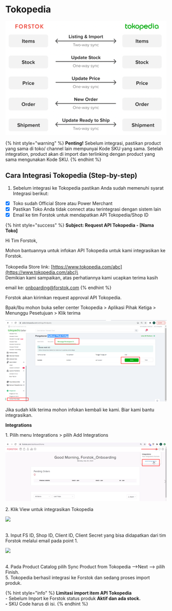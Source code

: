 # Tokopedia

![](../../.gitbook/assets/screen-shot-2021-05-31-at-1.22.51-pm.png)

{% hint style="warning" %}
**Penting!**  Sebelum integrasi, pastikan product yang sama di toko/ channel lain mempunyai Kode SKU yang sama. Setelah integration, product akan di import dan terlinking dengan product yang sama mengunakan Kode SKU.
{% endhint %}

## Cara Integrasi Tokopedia (Step-by-step)

1. Sebelum integrasi ke Tokopedia pastikan Anda sudah memenuhi syarat Integrasi berikut:

* [x] Toko sudah Official Store atau Power Merchant
* [x] Pastikan Toko Anda tidak connect atau terintegrasi dengan sistem lain
* [x] Email ke tim Forstok untuk mendapatkan API Tokopedia/Shop ID

{% hint style="success" %}
**Subject: Request API Tokopedia - \[Nama Toko]**&#x20;

Hi Tim Forstok,

Mohon bantuannya untuk infokan API Tokopedia untuk kami integrasikan ke Forstok.\
\
Tokopedia Store link: [https://www.tokopedia.com/abc](https://www.tokopedia.com/abc)\
\
Demikian kami sampaikan, atas perhatiannya kami ucapkan terima kasih

email ke: onboarding@forstok.com
{% endhint %}

Forstok akan kirimkan request approval API Tokopedia.&#x20;

Bpak/Ibu mohon buka seller center Tokopedia > Aplikasi Pihak Ketiga > Menunggu Pesetujuan > Klik terima

![](<../../.gitbook/assets/image (447) (1).png>)

Jika sudah klik terima mohon infokan kembali ke kami. Biar kami bantu integrasikan.

**Integrations**

1\. Pilih menu Integrations > pilih Add Integrations

![](<../../.gitbook/assets/image (142).png>)

2\. Klik View untuk integrasikan Tokopedia

![](https://s3.amazonaws.com/cdn.freshdesk.com/data/helpdesk/attachments/production/48083162452/original/CG5Grf3fkPpRiyMBb8fzuf56St4DzijkAw.png?1611574381)

[\
](https://s3.amazonaws.com/cdn.freshdesk.com/data/helpdesk/attachments/production/48062572994/original/VAz3XK3s1NDWKHiptEuteE-zA0yqniyYyw.png?1601813140)3. Input FS ID, Shop ID, Client ID, Client Secret yang bisa didapatkan dari tim Forstok melalui email pada point 1.

![](https://s3.amazonaws.com/cdn.freshdesk.com/data/helpdesk/attachments/production/48083162648/original/uAZKC0nGyhrEr62FIZcDbNO5Y--q-8T59Q.png?1611574439)

[\
](https://s3.amazonaws.com/cdn.freshdesk.com/data/helpdesk/attachments/production/48062573182/original/0SKkm5a4yXlLWiB54-yYVmjgbQ6Hja68Vw.png?1601813500)4. Pada Product Catalog pilih Sync Product from Tokopedia -->Next --> pilih Finish.\
5\. Tokopedia berhasil integrasi ke Forstok dan sedang proses import produk.

{% hint style="info" %}
**Limitasi import item API Tokopedia**\
\- Sebelum Import ke Forstok status produk **Aktif dan ada stock.**\
**-** SKU Code harus di isi.
{% endhint %}
